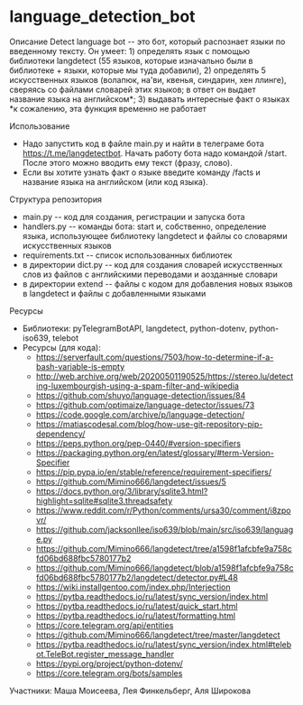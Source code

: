 # language_detection_bot

Описание
Detect language bot -- это бот, который распознает языки по введенному тексту. Он умеет: 1) определять язык с помощью библиотеки langdetect (55 языков, которые изначально были в библиотеке + языки, которые мы туда добавили), 2) определять 5 искусственных языков (волапюк, на'ви, квенья, синдарин, хен ллинге), сверяясь со файлами словарей этих языков; в ответ он выдает название языка на английском*; 3) выдавать интересные факт о языках
*к сожалению, эта функция временно не работает

Использование
- Надо запустить код в файле main.py и найти в телеграме бота https://t.me/langdetectbot. Начать работу бота надо командой /start. После этого можно вводить ему текст (фразу, слово).
- Если вы хотите узнать факт о языке введите команду /facts и название языка на английском (или код языка).

Структура репозитория
- main.py -- код для создания, регистрации и запуска бота
- handlers.py -- команды бота: start и, собственно, определение языка, использующее библиотеку langdetect и файлы со словарями искусственных языков
- requirements.txt -- список использованных библиотек
- в директории dict.py -- код для создания словарей искусственных слов из файлов с английскими переводами и аозданные словари
- в директории extend -- файлы с кодом для добавления новых языков в langdetect и файлы с добавленными языками

Ресурсы
- Библиотеки: pyTelegramBotAPI, langdetect, python-dotenv, python-iso639, telebot
- Ресурсы (для кода):
   - https://serverfault.com/questions/7503/how-to-determine-if-a-bash-variable-is-empty
   - http://web.archive.org/web/20200501190525/https://stereo.lu/detecting-luxembourgish-using-a-spam-filter-and-wikipedia
   - https://github.com/shuyo/language-detection/issues/84
   - https://github.com/optimaize/language-detector/issues/73
   - https://code.google.com/archive/p/language-detection/
   - https://matiascodesal.com/blog/how-use-git-repository-pip-dependency/
   - https://peps.python.org/pep-0440/#version-specifiers
   - https://packaging.python.org/en/latest/glossary/#term-Version-Specifier
   - https://pip.pypa.io/en/stable/reference/requirement-specifiers/
   - https://github.com/Mimino666/langdetect/issues/5
   - https://docs.python.org/3/library/sqlite3.html?highlight=sqlite#sqlite3.threadsafety
   - https://www.reddit.com/r/Python/comments/ursa30/comment/i8zpovr/
   - https://github.com/jacksonllee/iso639/blob/main/src/iso639/language.py
   - https://github.com/Mimino666/langdetect/tree/a1598f1afcbfe9a758cfd06bd688fbc5780177b2
   - https://github.com/Mimino666/langdetect/blob/a1598f1afcbfe9a758cfd06bd688fbc5780177b2/langdetect/detector.py#L48
   - https://wiki.installgentoo.com/index.php/Interjection
   - https://pytba.readthedocs.io/ru/latest/sync_version/index.html
   - https://pytba.readthedocs.io/ru/latest/quick_start.html
   - https://pytba.readthedocs.io/ru/latest/formatting.html
   - https://core.telegram.org/api/entities
   - https://github.com/Mimino666/langdetect/tree/master/langdetect
   - https://pytba.readthedocs.io/ru/latest/sync_version/index.html#telebot.TeleBot.register_message_handler
   - https://pypi.org/project/python-dotenv/
   - https://core.telegram.org/bots/samples

Участники:
Маша Моисеева, Лея Финкельберг, Аля Широкова
